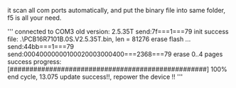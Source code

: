 it scan all com ports automatically, and put the binary file into same folder,
f5 is all your need.

'''
connected to COM3
old version: 2.5.35T
send:7f===1===79
init success
file: .\PCB16R7101B.0S.V2.5.35T.bin, len = 81276
erase flash ...
send:44bb===1===79
send:00040000000100020003000400===2368===79
erase 0..4 pages success
progress: [##################################################] 100%
end cycle, 13.075
update success!!, repower the device !!
'''

